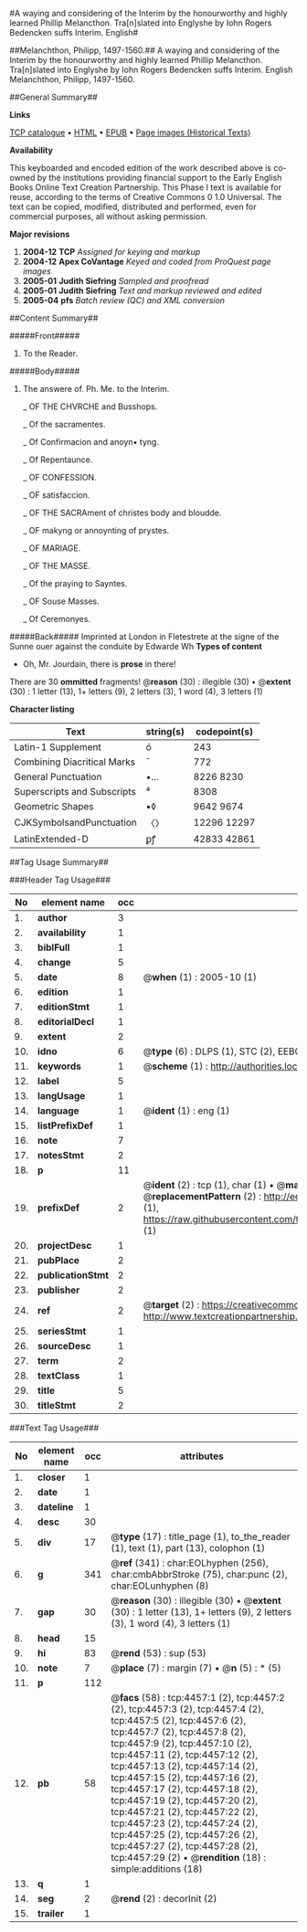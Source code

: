 #A waying and considering of the Interim by the honourworthy and highly learned Phillip Melancthon. Tra[n]slated into Englyshe by Iohn Rogers Bedencken suffs Interim. English#

##Melanchthon, Philipp, 1497-1560.##
A waying and considering of the Interim by the honourworthy and highly learned Phillip Melancthon. Tra[n]slated into Englyshe by Iohn Rogers
Bedencken suffs Interim. English
Melanchthon, Philipp, 1497-1560.

##General Summary##

**Links**

[TCP catalogue](http://www.ota.ox.ac.uk/tcp/)  • 
[HTML](http://tei.it.ox.ac.uk/tcp/Texts-HTML/free/A07/A07412.html)  • 
[EPUB](http://tei.it.ox.ac.uk/tcp/Texts-EPUB/free/A07/A07412.epub) • 
[Page images (Historical Texts)](https://data.historicaltexts.jisc.ac.uk/view?pubId=eebo-99839991e&pageId=eebo-99839991e-4457-1)

**Availability**

This keyboarded and encoded edition of the
	       work described above is co-owned by the institutions
	       providing financial support to the Early English Books
	       Online Text Creation Partnership. This Phase I text is
	       available for reuse, according to the terms of Creative
	       Commons 0 1.0 Universal. The text can be copied,
	       modified, distributed and performed, even for
	       commercial purposes, all without asking permission.

**Major revisions**

1. __2004-12__ __TCP__ *Assigned for keying and markup*
1. __2004-12__ __Apex CoVantage__ *Keyed and coded from ProQuest page images*
1. __2005-01__ __Judith Siefring__ *Sampled and proofread*
1. __2005-01__ __Judith Siefring__ *Text and markup reviewed and edited*
1. __2005-04__ __pfs__ *Batch review (QC) and XML conversion*

##Content Summary##

#####Front#####

1. To the Reader.

#####Body#####

1. The answere of. Ph. Me. to the Interim.

    _ OF THE CHVRCHE and Busshops.

    _ Of the sacramentes.

    _ Of Confirmacion and anoyn▪ tyng.

    _ Of Repentaunce.

    _ OF CONFESSION.

    _ OF satisfaccion.

    _ OF THE SACRAment of christes body and bloudde.

    _ OF makyng or annoynting of prystes.

    _ OF MARIAGE.

    _ OF THE MASSE.

    _ Of the praying to Sayntes.

    _ OF Souse Masses.

    _ Of Ceremonyes.

#####Back#####
Imprinted at London in Fletestrete at the signe of the Sunne ouer against the conduite by Edwarde Wh
**Types of content**

  * Oh, Mr. Jourdain, there is **prose** in there!

There are 30 **ommitted** fragments! 
 @__reason__ (30) : illegible (30)  •  @__extent__ (30) : 1 letter (13), 1+ letters (9), 2 letters (3), 1 word (4), 3 letters (1)

**Character listing**


|Text|string(s)|codepoint(s)|
|---|---|---|
|Latin-1 Supplement|ó|243|
|Combining             Diacritical Marks|̄|772|
|General Punctuation|•…|8226 8230|
|Superscripts             and Subscripts|⁴|8308|
|Geometric Shapes|▪◊|9642 9674|
|CJKSymbolsandPunctuation|〈〉|12296 12297|
|LatinExtended-D|ꝑꝭ|42833 42861|

##Tag Usage Summary##

###Header Tag Usage###

|No|element name|occ|attributes|
|---|---|---|---|
|1.|__author__|3||
|2.|__availability__|1||
|3.|__biblFull__|1||
|4.|__change__|5||
|5.|__date__|8| @__when__ (1) : 2005-10 (1)|
|6.|__edition__|1||
|7.|__editionStmt__|1||
|8.|__editorialDecl__|1||
|9.|__extent__|2||
|10.|__idno__|6| @__type__ (6) : DLPS (1), STC (2), EEBO-CITATION (1), PROQUEST (1), VID (1)|
|11.|__keywords__|1| @__scheme__ (1) : http://authorities.loc.gov/ (1)|
|12.|__label__|5||
|13.|__langUsage__|1||
|14.|__language__|1| @__ident__ (1) : eng (1)|
|15.|__listPrefixDef__|1||
|16.|__note__|7||
|17.|__notesStmt__|2||
|18.|__p__|11||
|19.|__prefixDef__|2| @__ident__ (2) : tcp (1), char (1)  •  @__matchPattern__ (2) : ([0-9\-]+):([0-9IVX]+) (1), (.+) (1)  •  @__replacementPattern__ (2) : http://eebo.chadwyck.com/downloadtiff?vid=$1&page=$2 (1), https://raw.githubusercontent.com/textcreationpartnership/Texts/master/tcpchars.xml#$1 (1)|
|20.|__projectDesc__|1||
|21.|__pubPlace__|2||
|22.|__publicationStmt__|2||
|23.|__publisher__|2||
|24.|__ref__|2| @__target__ (2) : https://creativecommons.org/publicdomain/zero/1.0/ (1), http://www.textcreationpartnership.org/docs/. (1)|
|25.|__seriesStmt__|1||
|26.|__sourceDesc__|1||
|27.|__term__|2||
|28.|__textClass__|1||
|29.|__title__|5||
|30.|__titleStmt__|2||


###Text Tag Usage###

|No|element name|occ|attributes|
|---|---|---|---|
|1.|__closer__|1||
|2.|__date__|1||
|3.|__dateline__|1||
|4.|__desc__|30||
|5.|__div__|17| @__type__ (17) : title_page (1), to_the_reader (1), text (1), part (13), colophon (1)|
|6.|__g__|341| @__ref__ (341) : char:EOLhyphen (256), char:cmbAbbrStroke (75), char:punc (2), char:EOLunhyphen (8)|
|7.|__gap__|30| @__reason__ (30) : illegible (30)  •  @__extent__ (30) : 1 letter (13), 1+ letters (9), 2 letters (3), 1 word (4), 3 letters (1)|
|8.|__head__|15||
|9.|__hi__|83| @__rend__ (53) : sup (53)|
|10.|__note__|7| @__place__ (7) : margin (7)  •  @__n__ (5) : * (5)|
|11.|__p__|112||
|12.|__pb__|58| @__facs__ (58) : tcp:4457:1 (2), tcp:4457:2 (2), tcp:4457:3 (2), tcp:4457:4 (2), tcp:4457:5 (2), tcp:4457:6 (2), tcp:4457:7 (2), tcp:4457:8 (2), tcp:4457:9 (2), tcp:4457:10 (2), tcp:4457:11 (2), tcp:4457:12 (2), tcp:4457:13 (2), tcp:4457:14 (2), tcp:4457:15 (2), tcp:4457:16 (2), tcp:4457:17 (2), tcp:4457:18 (2), tcp:4457:19 (2), tcp:4457:20 (2), tcp:4457:21 (2), tcp:4457:22 (2), tcp:4457:23 (2), tcp:4457:24 (2), tcp:4457:25 (2), tcp:4457:26 (2), tcp:4457:27 (2), tcp:4457:28 (2), tcp:4457:29 (2)  •  @__rendition__ (18) : simple:additions (18)|
|13.|__q__|1||
|14.|__seg__|2| @__rend__ (2) : decorInit (2)|
|15.|__trailer__|1||
